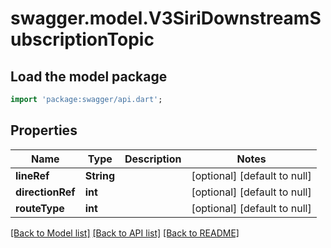 # swagger.model.V3SiriDownstreamSubscriptionTopic

## Load the model package
```dart
import 'package:swagger/api.dart';
```

## Properties
Name | Type | Description | Notes
------------ | ------------- | ------------- | -------------
**lineRef** | **String** |  | [optional] [default to null]
**directionRef** | **int** |  | [optional] [default to null]
**routeType** | **int** |  | [optional] [default to null]

[[Back to Model list]](../README.md#documentation-for-models) [[Back to API list]](../README.md#documentation-for-api-endpoints) [[Back to README]](../README.md)


